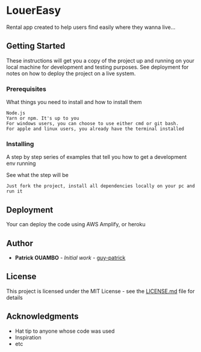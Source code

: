 # LouerEasy

Rental app created to help users find easily where they wanna live... 

## Getting Started

These instructions will get you a copy of the project up and running on your local machine for development and testing purposes. See deployment for notes on how to deploy the project on a live system.

### Prerequisites

What things you need to install and how to install them

```
Node.js
Yarn or npm. It's up to you
For windows users, you can choose to use either cmd or git bash.
For apple and linux users, you already have the terminal installed
```

### Installing

A step by step series of examples that tell you how to get a development env running

See what the step will be

```
Just fork the project, install all dependencies locally on your pc and run it
```

## Deployment

Your can deploy the code using AWS Amplify, or heroku

<!-- ## Built With

* [Dropwizard](http://www.dropwizard.io/1.0.2/docs/) - The web framework used
* [Maven](https://maven.apache.org/) - Dependency Management
* [ROME](https://rometools.github.io/rome/) - Used to generate RSS Feeds -->

<!-- ## Contributing

Please read [CONTRIBUTING.md](https://gist.github.com/PurpleBooth/b24679402957c63ec426) for details on our code of conduct, and the process for submitting pull requests to us. -->

<!-- ## Versioning

We use [SemVer](http://semver.org/) for versioning. For the versions available, see the [tags on this repository](https://github.com/your/project/tags).  -->

## Author

* **Patrick OUAMBO** - *Initial work* - [guy-patrick](https://github.com/guy-patrick/)

<!-- See also the list of [contributors](https://github.com/your/project/contributors) who participated in this project. -->

## License

This project is licensed under the MIT License - see the [LICENSE.md](LICENSE.md) file for details

## Acknowledgments

* Hat tip to anyone whose code was used
* Inspiration
* etc

